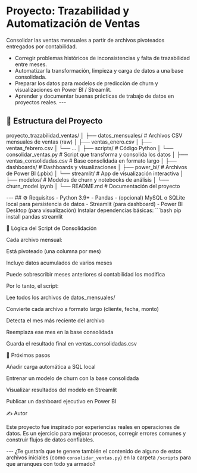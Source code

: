 # Proyecto: Trazabilidad y Automatización de Ventas 

Consolidar las ventas mensuales a partir de archivos pivoteados entregados por contabilidad. 
- Corregir problemas históricos de inconsistencias y falta de trazabilidad entre meses.
- Automatizar la transformación, limpieza y carga de datos a una base consolidada.
- Preparar los datos para modelos de predicción de churn y visualizaciones en Power BI / Streamlit.
- Aprender y documentar buenas prácticas de trabajo de datos en proyectos reales. ---

## 📁 Estructura del Proyecto 

proyecto_trazabilidad_ventas/
│
├── datos_mensuales/ # Archivos CSV mensuales de ventas (raw)
│ ├── ventas_enero.csv
│ ├── ventas_febrero.csv
│ └── ...
│
├── scripts/ # Código Python
│ └── consolidar_ventas.py # Script que transforma y consolida los datos
│
├── ventas_consolidadas.csv # Base consolidada en formato largo
│
├── dashboards/ # Dashboards y visualizaciones
│ ├── power_bi/ # Archivos de Power BI (.pbix)
│ └── streamlit/ # App de visualización interactiva
│
├── modelos/ # Modelos de churn y notebooks de análisis
│ └── churn_model.ipynb
│
└── README.md # Documentación del proyecto

--- ## ⚙️ Requisitos - Python 3.9+ - Pandas - (opcional) MySQL o SQLite local para persistencia de datos - Streamlit (para dashboard) - Power BI Desktop (para visualización) Instalar dependencias básicas: ```bash pip install pandas streamlit 

🧠 Lógica del Script de Consolidación

Cada archivo mensual:

Está pivoteado (una columna por mes)

Incluye datos acumulados de varios meses

Puede sobrescribir meses anteriores si contabilidad los modifica

Por lo tanto, el script:

Lee todos los archivos de datos_mensuales/

Convierte cada archivo a formato largo (cliente, fecha, monto)

Detecta el mes más reciente del archivo

Reemplaza ese mes en la base consolidada

Guarda el resultado final en ventas_consolidadas.csv

🚀 Próximos pasos

Añadir carga automática a SQL local

Entrenar un modelo de churn con la base consolidada

Visualizar resultados del modelo en Streamlit

Publicar un dashboard ejecutivo en Power BI

✍️ Autor

Este proyecto fue inspirado por experiencias reales en operaciones de datos.
Es un ejercicio para mejorar procesos, corregir errores comunes y construir flujos de datos confiables.

--- ¿Te gustaría que te genere también el contenido de alguno de estos archivos iniciales (como `consolidar_ventas.py`) en la carpeta `/scripts` para que arranques con todo ya armado? 
